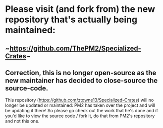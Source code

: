 # Please visit (and fork from) the new repository that's actually being maintained:
## ~https://github.com/ThePM2/Specialized-Crates~
## **Correction, this is no longer open-source as the new maintainer has decided to close-source the source-code.**


This repository (https://github.com/ztowne13/Specialized-Crates) will no longer be updated or maintained: PM2 has taken over the project and will be updating it there! So please go check out the work that he's done and if you'd like to view the source code / fork it, do that from PM2's repository and not this one.
